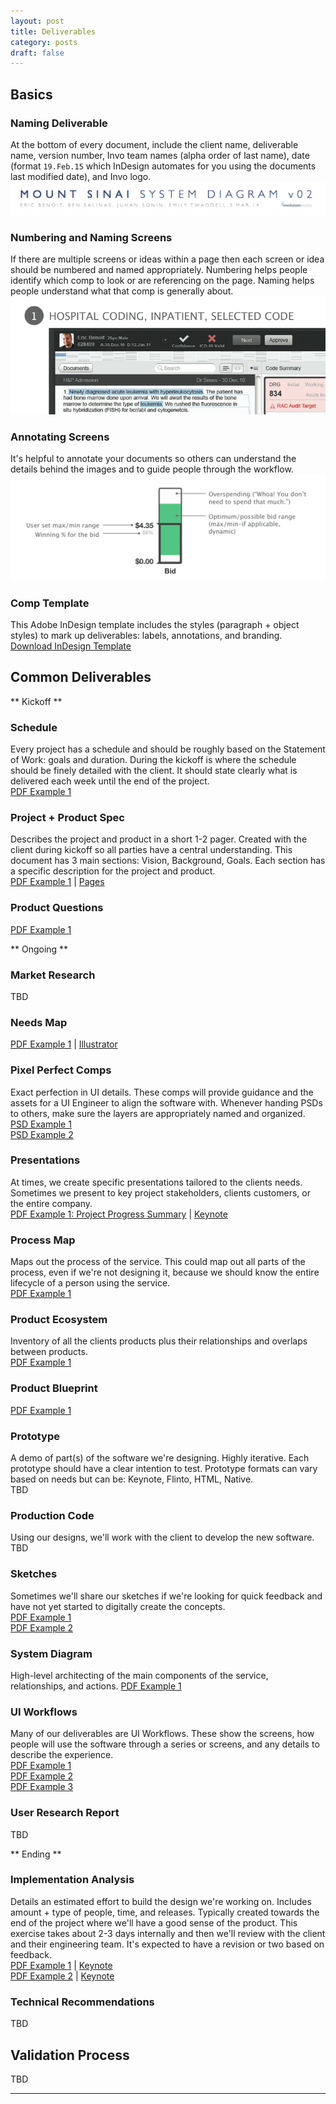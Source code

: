 ```yaml
---
layout: post
title: Deliverables
category: posts
draft: false
---
```


## Basics

### Naming Deliverable 	
At the bottom of every document, include the client name, deliverable name, version number, Invo team names (alpha order of last name), date (format `19.Feb.15` which InDesign automates for you using the documents last modified date), and Invo logo. 
![Naming a document](/images/deliverable-document-naming.png)

### Numbering and Naming Screens 	
If there are multiple screens or ideas within a page then each screen or idea should be numbered and named appropriately. Numbering helps people identify which comp to look or are referencing on the page. Naming helps people understand what that comp is generally about.
![Numbering and naming screens](/images/deliverable-numbering.png)

### Annotating Screens	
It's helpful to annotate your documents so others can understand the details behind the images and to guide people through the workflow. 	
![Annotating a document](/images/deliverable-annotating.png)

### Comp Template 	
This Adobe InDesign template includes the styles (paragraph + object styles) to mark up deliverables: labels, annotations, and branding. 	
[Download InDesign Template](https://www.dropbox.com/s/39mq0n2l9iqu85f/involution_comp_template_v03.indd?dl=0) 	


## Common Deliverables

** Kickoff **

### Schedule
Every project has a schedule and should be roughly based on the Statement of Work: goals and duration. During the kickoff is where the schedule should be finely detailed with the client. It should state clearly what is delivered each week until the end of the project. 	
[PDF Example 1](https://www.dropbox.com/s/xxvlx1wyeegskw7/dataxu_dxp_schedule_v01.pdf?dl=0)

### Project + Product Spec
Describes the project and product in a short 1-2 pager. Created with the client during kickoff so all parties have a central understanding. This document has 3 main sections: Vision, Background, Goals. Each section has a specific description for the project and product. 	
[PDF Example 1](https://www.dropbox.com/s/dpjazxs0yioy5cn/jnj_icb_educational_spec_v02.pdf?dl=0) | [Pages](https://www.dropbox.com/sh/f0figqpn2qkqi8p/AABdrWrg6t4HkXlTYjVbPMOza?dl=0)

### Product Questions
[PDF Example 1](https://www.dropbox.com/s/7id6hvy8u6pmrv3/dataxu_dxp_productquestions_v02.pdf?dl=0)


** Ongoing **

### Market Research 	
TBD

### Needs Map 	
[PDF Example 1](https://www.dropbox.com/s/mu914vjtjfwqjdy/jnj_icb_needs_map_schizophrenia_v03.pdf?dl=0) | [Illustrator](https://www.dropbox.com/s/y4xlx2qu4hk8nej/jnj_icb_needs_map_schizophrenia_v03.ai?dl=0)

### Pixel Perfect Comps 	
Exact perfection in UI details. These comps will provide guidance and the assets for a UI Engineer to align the software with. Whenever handing PSDs to others, make sure the layers are appropriately named and organized. 	
[PSD Example 1](https://www.dropbox.com/s/8dwd4wayp6bcrtz/dataxu_dxp_design_v08.psd?dl=0) 	
[PSD Example 2](https://www.dropbox.com/s/94x17023dtjlvli/Concept_Studio_Design_v35.psd?dl=0)

### Presentations 	
At times, we create specific presentations tailored to the clients needs. Sometimes we present to key project stakeholders, clients customers, or the entire company. 	
[PDF Example 1: Project Progress Summary](https://www.dropbox.com/s/sq8phtc1dppcrnu/dataxu_dxp_UI_design_project_v03.pdf?dl=0) | [Keynote](https://www.dropbox.com/s/fuxb2srvok9taot/dataxu_dxp_UI_design_project_v03.key?dl=0)

### Process Map
Maps out the process of the service. This could map out all parts of the process, even if we're not designing it, because we should know the entire lifecycle of a person using the service. 	
[PDF Example 1](https://www.dropbox.com/s/vmvx4pj45h1b5bs/mountsinai_caas_process_v03.pdf?dl=0)

### Product Ecosystem
Inventory of all the clients products plus their relationships and overlaps between products. 	
[PDF Example 1](https://www.dropbox.com/s/lxu5ngum8kc4i0v/Empirix_product_ecosystem_v2.pdf?dl=0)

### Product Blueprint
[PDF Example 1](https://www.dropbox.com/s/mkarx47fs8kfbmi/SmashFly_blueprint_v2.pdf?dl=0)

### Prototype
A demo of part(s) of the software we're designing. Highly iterative. Each prototype should have a clear intention to test. Prototype formats can vary based on needs but can be: Keynote, Flinto, HTML, Native. 	
TBD

### Production Code
Using our designs, we'll work with the client to develop the new software. 	
TBD

### Sketches
Sometimes we'll share our sketches if we're looking for quick feedback and have not yet started to digitally create the concepts. 	
[PDF Example 1](https://www.dropbox.com/s/6cbk379cuuujweq/jnj_icb_patient_careplan_sketches.pdf?dl=0) 	
[PDF Example 2](https://www.dropbox.com/s/0ygduciwalvqzsm/mountsinai_caas_admin_draft.pdf?dl=0)

### System Diagram
High-level architecting of the main components of the service, relationships, and actions.
[PDF Example 1](https://www.dropbox.com/s/sds8kpjlnvkt02j/mountsinai_caas_systemdiagram_v02.pdf?dl=0)

### UI Workflows
Many of our deliverables are UI Workflows. These show the screens, how people will use the software through a series or screens, and any details to describe the experience. 	
[PDF Example 1](https://www.dropbox.com/s/5uusfto3852kdzj/affinnova_conceptstudio.pdf?dl=0) 	
[PDF Example 2](https://www.dropbox.com/s/2wpwc3or1spfa7i/coderyte_hsc_encounterworkflow.pdf?dl=0) 	
[PDF Example 3](https://www.dropbox.com/s/e8oap7y2tnbnp24/ruelala_poster.pdf?dl=0)

### User Research Report
TBD


** Ending **

### Implementation Analysis
Details an estimated effort to build the design we're working on. Includes amount + type of people, time, and releases. Typically created towards the end of the project where we'll have a good sense of the product. This exercise takes about 2-3 days internally and then we'll review with the client and their engineering team. It's expected to have a revision or two based on feedback. 	
[PDF Example 1](https://www.dropbox.com/s/u5snsifltz3vqos/dataxu_dxp_implementation_analysis_v03.pdf?dl=0) | [Keynote](https://www.dropbox.com/s/0xwctr2f6dv3g0i/dataxu_dxp_implementation_analysis_v03.key?dl=0) 	
[PDF Example 2](https://www.dropbox.com/s/15a2aktq6btr54q/APS%20Gnosis%20Implementation%20Analysis.pdf?dl=0) | [Keynote](https://www.dropbox.com/s/jh8d503g82eev5b/APS%20Gnosis%20Implementation%20Analysis.key.zip?dl=0) 	

### Technical Recommendations
TBD


## Validation Process
TBD

---
